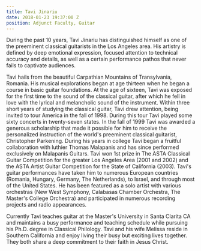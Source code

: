 ```yaml
---
title: Tavi Jinariu
date: 2018-01-23 19:37:00 Z
position: Adjunct Faculty, Guitar
---
```


During the past 10 years, Tavi Jinariu has distinguished himself as one of the preeminent classical guitarists in the Los Angeles area. His artistry is defined by deep emotional expression, focused attention to technical accuracy and details, as well as a certain performance pathos that never fails to captivate audiences.

Tavi hails from the beautiful Carpathian Mountains of Transylvania, Romania. His musical explorations began at age thirteen when he began a course in basic guitar foundations. At the age of sixteen, Tavi was exposed for the first time to the sound of the classical guitar, after which he fell in love with the lyrical and melancholic sound of the instrument. Within three short years of studying the classical guitar, Tavi drew attention, being invited to tour America in the fall of 1998. During this tour Tavi played some sixty concerts in twenty-seven states. In the fall of 1999 Tavi was awarded a generous scholarship that made it possible for him to receive the personalized instruction of the world's preeminent classical guitarist, Christopher Parkening. During his years in college Tavi began a fruitful collaboration with luthier Thomas Malapanis and has since performed exclusively on Malapanis Guitars. Tavi won 1st prize in The ASTA Classical Guitar Competition for the greater Los Angeles Area (2001 and 2002) and the ASTA Artist Guitar Competition for the State of California (2003). Tavi's guitar performances have taken him to numerous European countries (Romania, Hungary, Germany, The Netherlands), to Israel, and through most of the United States. He has been featured as a solo artist with various orchestras (New West Symphony, Calabasas Chamber Orchestra, The Master's College Orchestra) and participated in numerous recording projects and radio appearances.

Currently Tavi teaches guitar at the Master's University in Santa Clarita CA and maintains a busy performance and teaching schedule while pursuing his Ph.D. degree in Classical Philology. Tavi and his wife Melissa reside in Southern California and enjoy living their busy but exciting lives together. They both share a deep commitment to their faith in Jesus Christ.